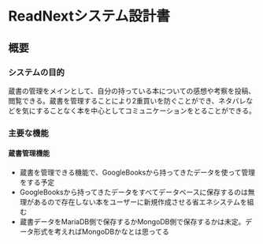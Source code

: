 # ReadNextシステム設計書
## 概要
### システムの目的
蔵書の管理をメインとして、自分の持っている本についての感想や考察を投稿、閲覧できる。蔵書を管理することにより2重買いを防ぐことができ、ネタバレなどを気にすることなく本を中心としてコミュニケーションをとることができる。

### 主要な機能
#### 蔵書管理機能
- 蔵書を管理できる機能で、GoogleBooksから持ってきたデータを使って管理をする予定
- GoogleBooksから持ってきたデータをすべてデータベースに保存するのは無理があるので存在しない本をユーザーに新規作成させる省エネシステムを組む
- 蔵書データをMariaDB側で保存するかMongoDB側で保存するかは未定。データ形式を考えればMongoDBかなとは思ってる
